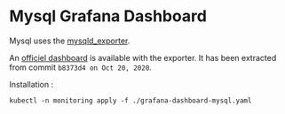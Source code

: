 # Mysql Grafana Dashboard

Mysql uses the [mysqld_exporter](https://github.com/prometheus/mysqld_exporter).

An [officiel dashboard](https://github.com/prometheus/mysqld_exporter/blob/master/mysqld-mixin/dashboards/mysql-overview.json) is available with the exporter. It has been extracted from commit `b8373d4 on Oct 20, 2020`.

Installation :

```
kubectl -n monitoring apply -f ./grafana-dashboard-mysql.yaml
```